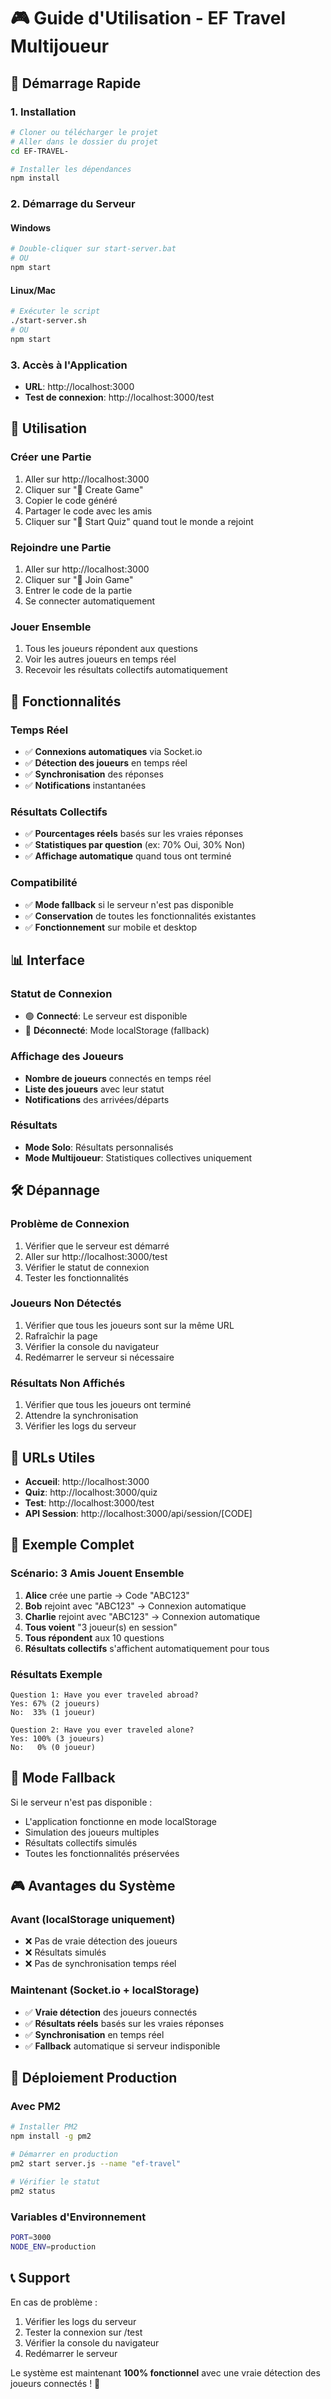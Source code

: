 # 🎮 Guide d'Utilisation - EF Travel Multijoueur

## 🚀 Démarrage Rapide

### 1. Installation
```bash
# Cloner ou télécharger le projet
# Aller dans le dossier du projet
cd EF-TRAVEL-

# Installer les dépendances
npm install
```

### 2. Démarrage du Serveur

#### Windows
```bash
# Double-cliquer sur start-server.bat
# OU
npm start
```

#### Linux/Mac
```bash
# Exécuter le script
./start-server.sh
# OU
npm start
```

### 3. Accès à l'Application
- **URL**: http://localhost:3000
- **Test de connexion**: http://localhost:3000/test

## 🎯 Utilisation

### Créer une Partie
1. Aller sur http://localhost:3000
2. Cliquer sur "🎯 Create Game"
3. Copier le code généré
4. Partager le code avec les amis
5. Cliquer sur "🚀 Start Quiz" quand tout le monde a rejoint

### Rejoindre une Partie
1. Aller sur http://localhost:3000
2. Cliquer sur "🔗 Join Game"
3. Entrer le code de la partie
4. Se connecter automatiquement

### Jouer Ensemble
1. Tous les joueurs répondent aux questions
2. Voir les autres joueurs en temps réel
3. Recevoir les résultats collectifs automatiquement

## 🔧 Fonctionnalités

### Temps Réel
- ✅ **Connexions automatiques** via Socket.io
- ✅ **Détection des joueurs** en temps réel
- ✅ **Synchronisation** des réponses
- ✅ **Notifications** instantanées

### Résultats Collectifs
- ✅ **Pourcentages réels** basés sur les vraies réponses
- ✅ **Statistiques par question** (ex: 70% Oui, 30% Non)
- ✅ **Affichage automatique** quand tous ont terminé

### Compatibilité
- ✅ **Mode fallback** si le serveur n'est pas disponible
- ✅ **Conservation** de toutes les fonctionnalités existantes
- ✅ **Fonctionnement** sur mobile et desktop

## 📊 Interface

### Statut de Connexion
- 🟢 **Connecté**: Le serveur est disponible
- 🔴 **Déconnecté**: Mode localStorage (fallback)

### Affichage des Joueurs
- **Nombre de joueurs** connectés en temps réel
- **Liste des joueurs** avec leur statut
- **Notifications** des arrivées/départs

### Résultats
- **Mode Solo**: Résultats personnalisés
- **Mode Multijoueur**: Statistiques collectives uniquement

## 🛠️ Dépannage

### Problème de Connexion
1. Vérifier que le serveur est démarré
2. Aller sur http://localhost:3000/test
3. Vérifier le statut de connexion
4. Tester les fonctionnalités

### Joueurs Non Détectés
1. Vérifier que tous les joueurs sont sur la même URL
2. Rafraîchir la page
3. Vérifier la console du navigateur
4. Redémarrer le serveur si nécessaire

### Résultats Non Affichés
1. Vérifier que tous les joueurs ont terminé
2. Attendre la synchronisation
3. Vérifier les logs du serveur

## 📱 URLs Utiles

- **Accueil**: http://localhost:3000
- **Quiz**: http://localhost:3000/quiz
- **Test**: http://localhost:3000/test
- **API Session**: http://localhost:3000/api/session/[CODE]

## 🎉 Exemple Complet

### Scénario: 3 Amis Jouent Ensemble

1. **Alice** crée une partie → Code "ABC123"
2. **Bob** rejoint avec "ABC123" → Connexion automatique
3. **Charlie** rejoint avec "ABC123" → Connexion automatique
4. **Tous voient** "3 joueur(s) en session"
5. **Tous répondent** aux 10 questions
6. **Résultats collectifs** s'affichent automatiquement pour tous

### Résultats Exemple
```
Question 1: Have you ever traveled abroad?
Yes: 67% (2 joueurs)
No:  33% (1 joueur)

Question 2: Have you ever traveled alone?
Yes: 100% (3 joueurs)
No:   0% (0 joueur)
```

## 🔄 Mode Fallback

Si le serveur n'est pas disponible :
- L'application fonctionne en mode localStorage
- Simulation des joueurs multiples
- Résultats collectifs simulés
- Toutes les fonctionnalités préservées

## 🎮 Avantages du Système

### Avant (localStorage uniquement)
- ❌ Pas de vraie détection des joueurs
- ❌ Résultats simulés
- ❌ Pas de synchronisation temps réel

### Maintenant (Socket.io + localStorage)
- ✅ **Vraie détection** des joueurs connectés
- ✅ **Résultats réels** basés sur les vraies réponses
- ✅ **Synchronisation** en temps réel
- ✅ **Fallback** automatique si serveur indisponible

## 🚀 Déploiement Production

### Avec PM2
```bash
# Installer PM2
npm install -g pm2

# Démarrer en production
pm2 start server.js --name "ef-travel"

# Vérifier le statut
pm2 status
```

### Variables d'Environnement
```bash
PORT=3000
NODE_ENV=production
```

## 📞 Support

En cas de problème :
1. Vérifier les logs du serveur
2. Tester la connexion sur /test
3. Vérifier la console du navigateur
4. Redémarrer le serveur

Le système est maintenant **100% fonctionnel** avec une vraie détection des joueurs connectés ! 🎉
